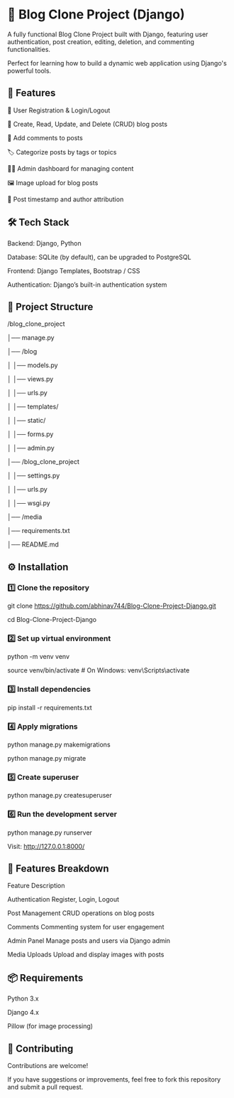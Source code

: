 # 📝 Blog Clone Project (Django)

A fully functional Blog Clone Project built with Django, featuring user authentication, post creation, editing, deletion, and commenting functionalities.

Perfect for learning how to build a dynamic web application using Django's powerful tools.



## 🚀 Features

🧩 User Registration & Login/Logout



📝 Create, Read, Update, and Delete (CRUD) blog posts



💬 Add comments to posts



🏷️ Categorize posts by tags or topics



🧑‍💻 Admin dashboard for managing content



🖼️ Image upload for blog posts



📅 Post timestamp and author attribution






## 🛠️ Tech Stack

Backend: Django, Python



Database: SQLite (by default), can be upgraded to PostgreSQL



Frontend: Django Templates, Bootstrap / CSS



Authentication: Django’s built-in authentication system



## 📂 Project Structure



/blog_clone_project

│── manage.py

│── /blog

│     │── models.py

│     │── views.py

│     │── urls.py

│     │── templates/

│     │── static/

│     │── forms.py

│     │── admin.py

│── /blog_clone_project

│     │── settings.py

│     │── urls.py

│     │── wsgi.py

│── /media

│── requirements.txt

│── README.md

## ⚙️ Installation

### 1️⃣ Clone the repository



git clone https://github.com/abhinav744/Blog-Clone-Project-Django.git

cd Blog-Clone-Project-Django

### 2️⃣ Set up virtual environment



python -m venv venv

source venv/bin/activate  # On Windows: venv\Scripts\activate

### 3️⃣ Install dependencies



pip install -r requirements.txt

### 4️⃣ Apply migrations



python manage.py makemigrations

python manage.py migrate

### 5️⃣ Create superuser



python manage.py createsuperuser

### 6️⃣ Run the development server



python manage.py runserver

Visit: http://127.0.0.1:8000/



## 🧩 Features Breakdown

Feature	Description

Authentication	Register, Login, Logout

Post Management	CRUD operations on blog posts

Comments	Commenting system for user engagement

Admin Panel	Manage posts and users via Django admin

Media Uploads	Upload and display images with posts

## 📦 Requirements

Python 3.x



Django 4.x



Pillow (for image processing)





## 🤝 Contributing

Contributions are welcome!

If you have suggestions or improvements, feel free to fork this repository and submit a pull request.




